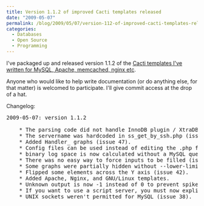 ```yaml
---
title: Version 1.1.2 of improved Cacti templates released
date: "2009-05-07"
permalink: /blog/2009/05/07/version-112-of-improved-cacti-templates-released/
categories:
  - Databases
  - Open Source
  - Programming
---
```

I've packaged up and released version 1.1.2 of the [Cacti templates I've written for MySQL, Apache, memcached, nginx etc][1].

Anyone who would like to help write documentation (or do anything else, for that matter) is welcomed to participate. I'll give commit access at the drop of a hat.

Changelog:

<pre>2009-05-07: version 1.1.2

	* The parsing code did not handle InnoDB plugin / XtraDB (issue 52).
	* The servername was hardcoded in ss_get_by_ssh.php (issue 57).
	* Added Handler_ graphs (issue 47).
	* Config files can be used instead of editing the .php file (issue 39).
	* binary log space is now calculated without a MySQL query (issue 48).
	* There was no easy way to force inputs to be filled (issue 45).
	* Some graphs were partially hidden without --lower-limit (issue 43).
	* Flipped some elements across the Y axis (issue 42).
	* Added Apache, Nginx, and GNU/Linux templates.
	* Unknown output is now -1 instead of 0 to prevent spikes in graphs.
	* If you want to use a script server, you must now explicitly configure it.
	* UNIX sockets weren't permitted for MySQL (issue 38).
</pre>

 [1]: http://code.google.com/p/mysql-cacti-templates/
